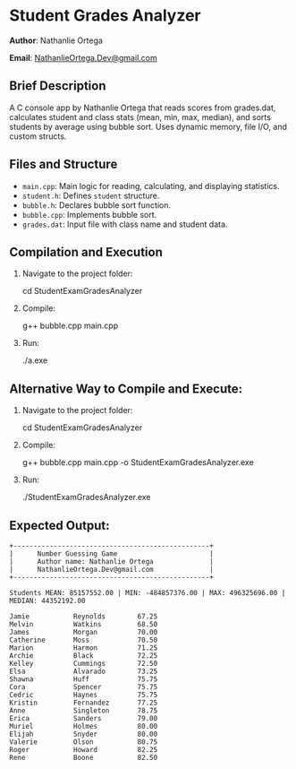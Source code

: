 # Student Grades Analyzer

**Author**: Nathanlie Ortega


**Email**: NathanlieOrtega.Dev@gmail.com


## Brief Description
A C console app by Nathanlie Ortega that reads scores from grades.dat, calculates student and class stats (mean, min, max, median), and sorts students by average using bubble sort. Uses dynamic memory, file I/O, and custom structs.

## Files and Structure
- `main.cpp`: Main logic for reading, calculating, and displaying statistics.
- `student.h`: Defines `student` structure.
- `bubble.h`: Declares bubble sort function.
- `bubble.cpp`: Implements bubble sort.
- `grades.dat`: Input file with class name and student data.

## Compilation and Execution
1. Navigate to the project folder:

    cd StudentExamGradesAnalyzer

2. Compile:

    g++ bubble.cpp main.cpp

3. Run:

    ./a.exe


## Alternative Way to Compile and Execute:

1. Navigate to the project folder:

    cd StudentExamGradesAnalyzer

2. Compile:

    g++ bubble.cpp main.cpp -o StudentExamGradesAnalyzer.exe

3. Run:

    ./StudentExamGradesAnalyzer.exe


## Expected Output:
``````````````````````````````````````````````````````
+-------------------------------------------------+
|      Number Guessing Game                       |
|      Author name: Nathanlie Ortega              |
|      NathanlieOrtega.Dev@gmail.com              |
+-------------------------------------------------+

Students MEAN: 85157552.00 | MIN: -484857376.00 | MAX: 496325696.00 | MEDIAN: 44352192.00

Jamie           Reynolds        67.25
Melvin          Watkins         68.50
James           Morgan          70.00
Catherine       Moss            70.50
Marion          Harmon          71.25
Archie          Black           72.25
Kelley          Cummings        72.50
Elsa            Alvarado        73.25
Shawna          Huff            75.75
Cora            Spencer         75.75
Cedric          Haynes          75.75
Kristin         Fernandez       77.25
Anne            Singleton       78.75
Erica           Sanders         79.00
Muriel          Holmes          80.00
Elijah          Snyder          80.00
Valerie         Olson           80.75
Roger           Howard          82.25
Rene            Boone           82.50
